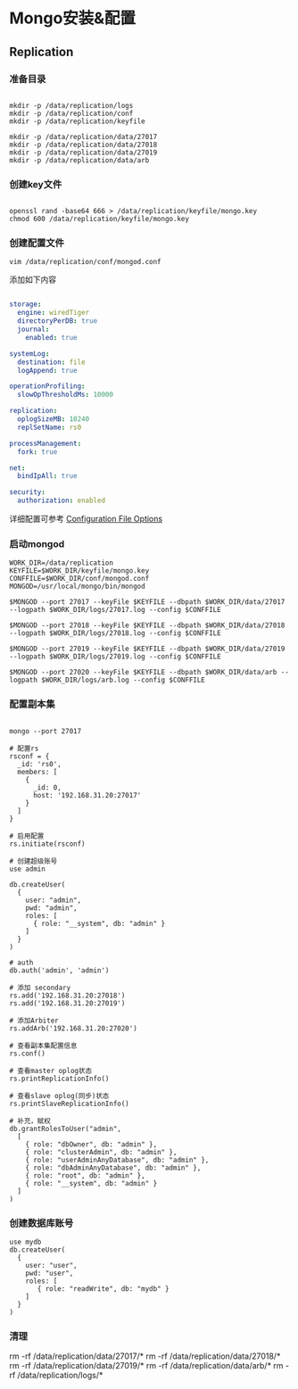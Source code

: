 # Mongo安装&配置

## Replication

### 准备目录

```shell

mkdir -p /data/replication/logs
mkdir -p /data/replication/conf
mkdir -p /data/replication/keyfile

mkdir -p /data/replication/data/27017
mkdir -p /data/replication/data/27018
mkdir -p /data/replication/data/27019
mkdir -p /data/replication/data/arb

```

### 创建key文件

```shell

openssl rand -base64 666 > /data/replication/keyfile/mongo.key
chmod 600 /data/replication/keyfile/mongo.key

```

### 创建配置文件

```shell
vim /data/replication/conf/mongod.conf

```

添加如下内容

```yml

storage:
  engine: wiredTiger
  directoryPerDB: true
  journal:
    enabled: true

systemLog:
  destination: file
  logAppend: true

operationProfiling:
  slowOpThresholdMs: 10000

replication:
  oplogSizeMB: 10240
  replSetName: rs0

processManagement:
  fork: true

net:
  bindIpAll: true

security:
  authorization: enabled

```

详细配置可参考 [Configuration File Options](https://docs.mongodb.com/manual/reference/configuration-options/index.html)

### 启动mongod

```shell
WORK_DIR=/data/replication
KEYFILE=$WORK_DIR/keyfile/mongo.key
CONFFILE=$WORK_DIR/conf/mongod.conf
MONGOD=/usr/local/mongo/bin/mongod

$MONGOD --port 27017 --keyFile $KEYFILE --dbpath $WORK_DIR/data/27017 --logpath $WORK_DIR/logs/27017.log --config $CONFFILE

$MONGOD --port 27018 --keyFile $KEYFILE --dbpath $WORK_DIR/data/27018 --logpath $WORK_DIR/logs/27018.log --config $CONFFILE

$MONGOD --port 27019 --keyFile $KEYFILE --dbpath $WORK_DIR/data/27019 --logpath $WORK_DIR/logs/27019.log --config $CONFFILE

$MONGOD --port 27020 --keyFile $KEYFILE --dbpath $WORK_DIR/data/arb --logpath $WORK_DIR/logs/arb.log --config $CONFFILE

```

### 配置副本集

```shell

mongo --port 27017

# 配置rs
rsconf = {
  _id: 'rs0',
  members: [
    {
      _id: 0,
      host: '192.168.31.20:27017'
    }
  ]
}

# 启用配置
rs.initiate(rsconf)

# 创建超级账号
use admin

db.createUser(
  {
    user: "admin",
    pwd: "admin",
    roles: [
      { role: "__system", db: "admin" }
    ]
  }
)

# auth
db.auth('admin', 'admin')

# 添加 secondary
rs.add('192.168.31.20:27018')
rs.add('192.168.31.20:27019')

# 添加Arbiter
rs.addArb('192.168.31.20:27020')

# 查看副本集配置信息
rs.conf()

# 查看master oplog状态
rs.printReplicationInfo()

# 查看slave oplog(同步)状态
rs.printSlaveReplicationInfo()

# 补充，赋权
db.grantRolesToUser("admin",
  [
    { role: "dbOwner", db: "admin" },
    { role: "clusterAdmin", db: "admin" },
    { role: "userAdminAnyDatabase", db: "admin" },
    { role: "dbAdminAnyDatabase", db: "admin" },
    { role: "root", db: "admin" },
    { role: "__system", db: "admin" }
  ]
)

```

### 创建数据库账号

```shell
use mydb
db.createUser(
  {
    user: "user",
    pwd: "user",
    roles: [
       { role: "readWrite", db: "mydb" }
    ]
  }
)
```

### 清理

rm -rf /data/replication/data/27017/*
rm -rf /data/replication/data/27018/*
rm -rf /data/replication/data/27019/*
rm -rf /data/replication/data/arb/*
rm -rf /data/replication/logs/*

